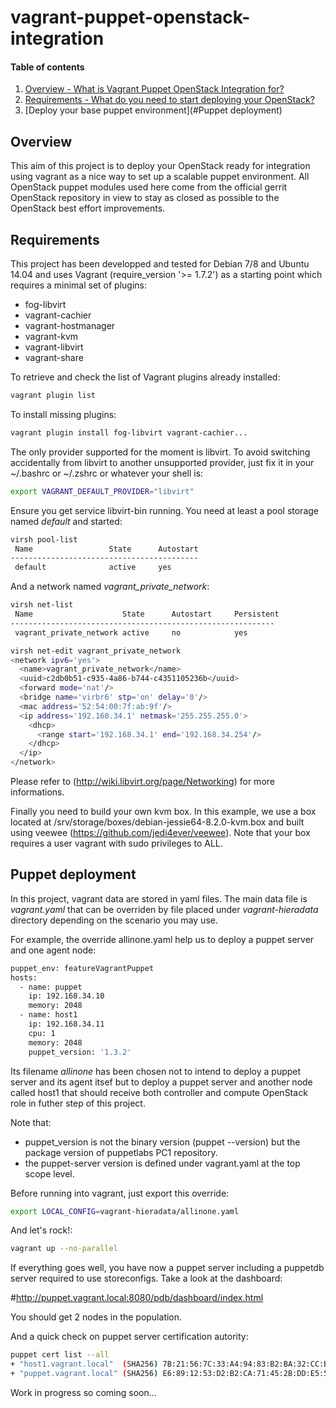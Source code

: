 vagrant-puppet-openstack-integration
====================================

#### Table of contents

1. [Overview - What is Vagrant Puppet OpenStack Integration for?](#Overview)
2. [Requirements - What do you need to start deploying your OpenStack?](#Requirements)
3. [Deploy your base puppet environment](#Puppet deployment)

Overview
--------

This aim of this project is to deploy your OpenStack ready for integration using
vagrant as a nice way to set up a scalable puppet environment.
All OpenStack puppet modules used here come from the official gerrit OpenStack
repository in view to stay as closed as possible to the OpenStack best effort
improvements.

Requirements
------------

This project has been developped and tested for Debian 7/8 and Ubuntu 14.04 and 
uses Vagrant (require_version '>= 1.7.2') as a starting point which requires a 
minimal set of plugins:

* fog-libvirt
* vagrant-cachier
* vagrant-hostmanager
* vagrant-kvm
* vagrant-libvirt
* vagrant-share

To retrieve and check the list of Vagrant plugins already installed:

```bash
vagrant plugin list
```

To install missing plugins:

```bash
vagrant plugin install fog-libvirt vagrant-cachier...
```

The only provider supported for the moment is libvirt.
To avoid switching accidentally from libvirt to another unsupported provider, 
just fix it in your ~/.bashrc or ~/.zshrc or whatever your shell is:

```bash
export VAGRANT_DEFAULT_PROVIDER="libvirt"
```

Ensure you get service libvirt-bin running.
You need at least a pool storage named *default* and started:

```bash
virsh pool-list
 Name                 State      Autostart
------------------------------------------
 default              active     yes
```

And a network named *vagrant_private_network*:

```bash
virsh net-list
 Name                    State      Autostart     Persistent 
-----------------------------------------------------------
 vagrant_private_network active     no            yes

virsh net-edit vagrant_private_network
<network ipv6='yes'>
  <name>vagrant_private_network</name>
  <uuid>c2db0b51-c935-4a86-b744-c4351105236b</uuid>
  <forward mode='nat'/>
  <bridge name='virbr6' stp='on' delay='0'/>
  <mac address='52:54:00:7f:ab:9f'/>
  <ip address='192.168.34.1' netmask='255.255.255.0'>
    <dhcp>
      <range start='192.168.34.1' end='192.168.34.254'/>
    </dhcp>
  </ip>
</network>
```

Please refer to (http://wiki.libvirt.org/page/Networking) for more informations.

Finally you need to build your own kvm box. In this example, we use a box 
located at /srv/storage/boxes/debian-jessie64-8.2.0-kvm.box and built using
veewee (https://github.com/jedi4ever/veewee).
Note that your box requires a user vagrant with sudo privileges to ALL.

Puppet deployment
-----------------

In this project, vagrant data are stored in yaml files.
The main data file is *vagrant.yaml* that can be overriden by file placed under
*vagrant-hieradata* directory depending on the scenario you may use.

For example, the override allinone.yaml help us to deploy a puppet server and one agent node:

```bash
puppet_env: featureVagrantPuppet
hosts:
  - name: puppet
    ip: 192.168.34.10
    memory: 2048
  - name: host1
    ip: 192.168.34.11
    cpu: 1
    memory: 2048
    puppet_version: '1.3.2'
```

Its filename *allinone* has been chosen not to intend to deploy a puppet server
and its agent itsef but to deploy a puppet server and another node called host1
that should receive both controller and compute OpenStack role in futher step of
this project.

Note that:
* puppet_version is not the binary version (puppet --version) but the
package version of puppetlabs PC1 repository.
* the puppet-server version is defined under vagrant.yaml at the top scope level.

Before running into vagrant, just export this override:
```bash
export LOCAL_CONFIG=vagrant-hieradata/allinone.yaml
```

And let's rock!:
```bash
vagrant up --no-parallel
```

If everything goes well, you have now a puppet server including a puppetdb
server required to use storeconfigs. Take a look at the dashboard:

#http://puppet.vagrant.local:8080/pdb/dashboard/index.html

You should get 2 nodes in the population.

And a quick check on puppet server certification autority:

```bash
puppet cert list --all
+ "host1.vagrant.local"  (SHA256) 7B:21:56:7C:33:A4:94:83:B2:BA:32:CC:B0:1D:A5:C5:52:E4:CF:4A:F1:B2:A5:07:1D:F2:D6:17:77:7C:C7:C6
+ "puppet.vagrant.local" (SHA256) E6:89:12:53:D2:B2:CA:71:45:2B:DD:E5:50:F0:30:B5:60:FF:A3:F9:82:A7:E9:5B:DC:46:94:BD:0E:44:7E:29 (alt names: "DNS:puppet.vagrant.local", "DNS:puppet", "DNS:puppet.vagrant.local")
```


Work in progress so coming soon...
